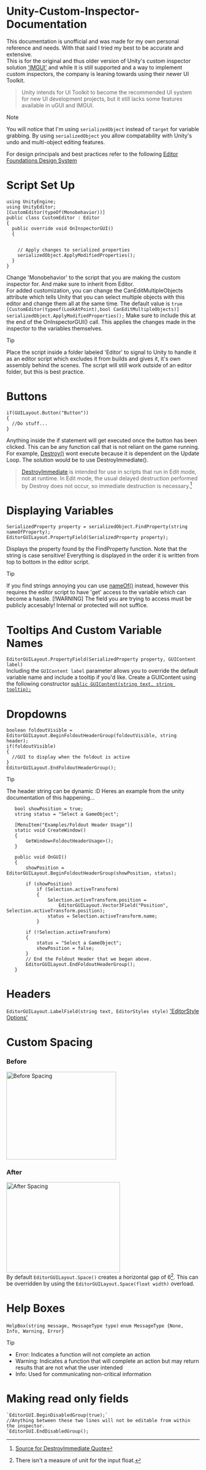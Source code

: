 # Unity-Custom-Inspector-Documentation
This documentation is unofficial and was made for my own personal reference and needs. With that said I tried my best to be accurate and extensive.\
This is for the original and thus older version of Unity's custom inspector solution ['IMGUI'](https://docs.unity3d.com/6000.1/Documentation/Manual/GUIScriptingGuide.html) and while it is still supported and a way to implement custom inspectors, the company is leaning towards using their newer UI Toolkit. 
> Unity intends for UI Toolkit to become the recommended UI system for new UI development projects, but it still lacks some features available in uGUI and IMGUI.

>[!Note]
> You will notice that I'm using `serializedObject` instead of `target` for variable grabbing. By using `serializedObject` you allow compatability with Unity's undo and multi-object editing features.

For design principals and best practices refer to the following [Editor Foundations Design System](https://www.foundations.unity.com/getting-started)
# Script Set Up
```
using UnityEngine;
using UnityEditor;
[CustomEditor(typeOf(Monobehavior))]
public class CustomEditor : Editor
{
  public override void OnInspectorGUI()
  {
    

    // Apply changes to serialized properties
    serializedObject.ApplyModifiedProperties();
  }
}
```
Change 'Monobehavior' to the script that you are making the custom inspector for. And make sure to inherit from Editor.\
For added customization, you can change the CanEditMultipleObjects attribute which tells Unity that you can select multiple objects with this editor and change them all at the same time. The default value is `true` `[CustomEditor(typeof(LookAtPoint),bool CanEditMultipleObjects)]`
`serializedObject.ApplyModifiedProperties();` Make sure to include this at the end of the OnInspectorGUI() call. This applies the changes made in the inspector to the variables themselves.
> [!TIP]
> Place the script inside a folder labeled 'Editor' to signal to Unity to handle it as an editor script which excludes it from builds and gives it, it's own assembly behind the scenes. The script will still work outside of an editor folder, but this is best practice.




# Buttons
```
if(GUILayout.Button("Button"))
{
  //Do stuff...
}
```
Anything inside the if statement will get executed once the button has been clicked. This can be any function call that is not reliant on the game running. For example, [Destroy()](https://docs.unity3d.com/6000.2/Documentation/ScriptReference/Object.Destroy.html) wont execute because it is dependent on the Update Loop. The solution would be to use DestroyImmediate().
>[DestroyImmediate](https://docs.unity3d.com/6000.2/Documentation/ScriptReference/Object.DestroyImmediate.html) is intended for use in scripts that run in Edit mode, not at runtime. In Edit mode, the usual delayed destruction performed by Destroy does not occur, so immediate destruction is necessary.[^3]
[^3]: [Source for DestroyImmediate Quote](https://docs.unity3d.com/6000.2/Documentation/ScriptReference/Object.DestroyImmediate.html)
# Displaying Variables
```
SerializedProperty property = serializedObject.FindProperty(string nameOfProperty);
EditorGUILayout.PropertyField(SerializedProperty property);
```
Displays the property found by the FindProperty function. Note that the string is case sensitive!
Everything is displayed in the order it is written from top to bottom in the editor script.
> [!TIP]
> If you find strings annoying you can use [nameOf()](https://learn.microsoft.com/en-us/dotnet/csharp/language-reference/operators/nameof) instead, however this requires the editor script to have 'get' access to the variable which can become a hassle.
> [!WARNING]
> The field you are trying to access must be publicly accesably! Internal or protected will not suffice. 
# Tooltips And Custom Variable Names
`EditorGUILayout.PropertyField(SerializedProperty property, GUIContent label)`\
Including the `GUIContent label` parameter allows you to override the default variable name and include a tooltip if you'd like. Create a GUIContent using the following constructor [`public GUIContent(string text, string tooltip);`](https://docs.unity3d.com/ScriptReference/GUIContent-ctor.html)


# Dropdowns

```
boolean foldoutVisible = EditorGUILayout.BeginFoldoutHeaderGroup(foldoutVisible, string header);
if(foldoutVisible)
{
  //GUI to display when the foldout is active
}
EditorGUILayout.EndFoldoutHeaderGroup();
```
>[!Tip]
>The header string can be dynamic :D Heres an example from the unity documentation of this happening...
>```
>    bool showPosition = true;
>    string status = "Select a GameObject";
>
>    [MenuItem("Examples/Foldout Header Usage")]
>    static void CreateWindow()
>    {
>        GetWindow<FoldoutHeaderUsage>();
>    }
>
>    public void OnGUI()
>    {
>        showPosition = EditorGUILayout.BeginFoldoutHeaderGroup(showPosition, status);
>
>        if (showPosition)
>            if (Selection.activeTransform)
>            {
>                Selection.activeTransform.position =
>                    EditorGUILayout.Vector3Field("Position", Selection.activeTransform.position);
>                status = Selection.activeTransform.name;
>            }
>
>        if (!Selection.activeTransform)
>        {
>            status = "Select a GameObject";
>            showPosition = false;
>        }
>        // End the Foldout Header that we began above.
>        EditorGUILayout.EndFoldoutHeaderGroup();
>    }
>```

# Headers
`EditorGUILayout.LabelField(string text, EditorStyles style)`
['EditorStyle Options'](https://docs.unity3d.com/6000.2/Documentation/ScriptReference/EditorStyles.html)
# Custom Spacing
### Before
<img width="286" height="229" alt="Before Spacing" src="https://github.com/user-attachments/assets/ac19703e-1d58-437f-8d85-c0630e2969c6" />

### After
<img width="296" height="236" alt="After Spacing" src="https://github.com/user-attachments/assets/559a0627-a439-407d-93a9-aad7bc69b827" />\
By default `EditorGUILayout.Space()` creates a horizontal gap of 6[^1]. This can be overridden by using the `EditorGUILayout.Space(float width)` overload.
[^1]: There isn't a measure of unit for the input float.

# Help Boxes
`HelpBox(string message, MessageType type)`
`enum MessageType {None, Info, Warning, Error}`
> [!Tip]
> * Error: Indicates a function will not complete an action
> * Warning: Indicates a function that will complete an action but may return results that are not what the user intended
> * Info: Used for communicating non-critical information

# Making read only fields
```
`EditorGUI.BeginDisabledGroup(true);`
//Anything between these two lines will not be editable from within the inspector.
`EditorGUI.EndDisabledGroup();
```
